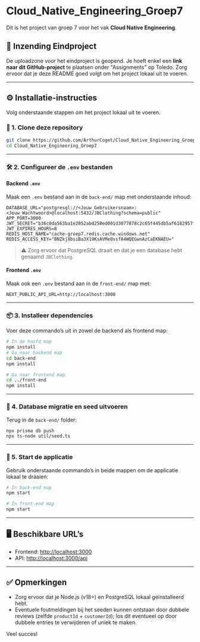 # Cloud_Native_Engineering_Groep7

Dit is het project van groep 7 voor het vak **Cloud Native Engineering**.

## 🔗 Inzending Eindproject
De uploadzone voor het eindproject is geopend. Je hoeft enkel een **link naar dit GitHub-project** te plaatsen onder "Assignments" op Toledo. Zorg ervoor dat je deze README goed volgt om het project lokaal uit te voeren.

---

## ⚙️ Installatie-instructies

Volg onderstaande stappen om het project lokaal uit te voeren.

### 📁 1. Clone deze repository

```bash
git clone https://github.com/ArthurCoget/Cloud_Native_Engineering_Groep7.git
cd Cloud_Native_Engineering_Groep7
```

---

### 🛠️ 2. Configureer de `.env` bestanden

#### Backend `.env`

Maak een `.env` bestand aan in de `back-end/` map met onderstaande inhoud:

```env
DATABASE_URL="postgresql://<Jouw_Gebruikersnaam>:<Jouw_Wachtwoord>@localhost:5432/JBClothing?schema=public"
APP_PORT=3000
JWT_SECRET="b36c0da563ba1e2052abd258ed001d3077878c2c65f445db5af6182957f3ad27="
JWT_EXPIRES_HOURS=8
REDIS_HOST_NAME="cache-groep7.redis.cache.windows.net"
REDIS_ACCESS_KEY="BNZkjXbsiBa3X19KsAVMe8vsfA4WQEGwnAzCaEKNAEU="
```

> ⚠️ Zorg ervoor dat PostgreSQL draait en dat je een database hebt genaamd `JBClothing`.

#### Frontend `.env`

Maak ook een `.env` bestand aan in de `front-end/` map met:

```env
NEXT_PUBLIC_API_URL=http://localhost:3000
```

---

### 📦 3. Installeer dependencies

Voer deze commando’s uit in zowel de backend als frontend map:

```bash
# In de hoofd map
npm install
# Ga naar backend map
cd back-end
npm install

# Ga naar frontend map
cd ../front-end
npm install
```

---

### 🌱 4. Database migratie en seed uitvoeren

Terug in de `back-end/` folder:

```bash
npx prisma db push
npx ts-node util/seed.ts
```

---

### 🚀 5. Start de applicatie

Gebruik onderstaande commando’s in beide mappen om de applicatie lokaal te draaien:

```bash
# In back-end map
npm start

# In front-end map
npm start
```

---

## 🖥️ Beschikbare URL’s

- Frontend: [http://localhost:3000](http://localhost:3000)
- API: [http://localhost:3000/api](http://localhost:3000/api)

---

## ✅ Opmerkingen

- Zorg ervoor dat je Node.js (v18+) en PostgreSQL lokaal geïnstalleerd hebt.
- Eventuele foutmeldingen bij het seeden kunnen ontstaan door dubbele reviews (zelfde `productId` + `customerId`); los dit eventueel op door dubbele entries te verwijderen of uniek te maken.

Veel succes!
